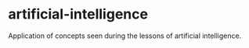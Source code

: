 # artificial-intelligence
Application of concepts seen during the lessons of artificial intelligence. 
